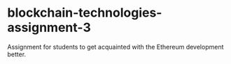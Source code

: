 # blockchain-technologies-assignment-3
Assignment for students to get acquainted with the Ethereum development better.
